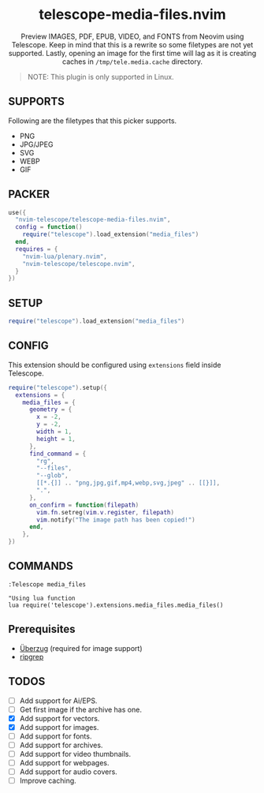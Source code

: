 <div align="center">

# telescope-media-files.nvim

Preview IMAGES, PDF, EPUB, VIDEO, and FONTS from Neovim using Telescope.
Keep in mind that this is a rewrite so some filetypes are not yet supported.
Lastly, opening an image for the first time will lag as it is creating caches
in `/tmp/tele.media.cache` directory.

</div>

> NOTE: This plugin is only supported in Linux.

## SUPPORTS

Following are the filetypes that this picker supports.

- PNG
- JPG/JPEG
- SVG
- WEBP
- GIF

## PACKER

```lua
use({
  "nvim-telescope/telescope-media-files.nvim",
  config = function()
    require("telescope").load_extension("media_files")
  end,
  requires = {
    "nvim-lua/plenary.nvim",
    "nvim-telescope/telescope.nvim",
  }
})
```

## SETUP

``` lua
require("telescope").load_extension("media_files")
```

## CONFIG

This extension should be configured using `extensions` field inside Telescope.

```lua
require("telescope").setup({
  extensions = {
    media_files = {
      geometry = {
        x = -2,
        y = -2,
        width = 1,
        height = 1,
      },
      find_command = {
        "rg",
        "--files",
        "--glob",
        [[*.{]] .. "png,jpg,gif,mp4,webp,svg,jpeg" .. [[}]],
        ".",
      },
      on_confirm = function(filepath)
        vim.fn.setreg(vim.v.register, filepath)
        vim.notify("The image path has been copied!")
      end,
    },
})
```

## COMMANDS

```viml
:Telescope media_files

"Using lua function
lua require('telescope').extensions.media_files.media_files()
```

## Prerequisites

- [Überzug](https://github.com/seebye/ueberzug) (required for image support)
- [ripgrep](https://github.com/BurntSushi/ripgrep)

## TODOS

- [ ] Add support for Ai/EPS.
- [ ] Get first image if the archive has one.
- [x] Add support for vectors.
- [x] Add support for images.
- [ ] Add support for fonts.
- [ ] Add support for archives.
- [ ] Add support for video thumbnails.
- [ ] Add support for webpages.
- [ ] Add support for audio covers.
- [ ] Improve caching.
